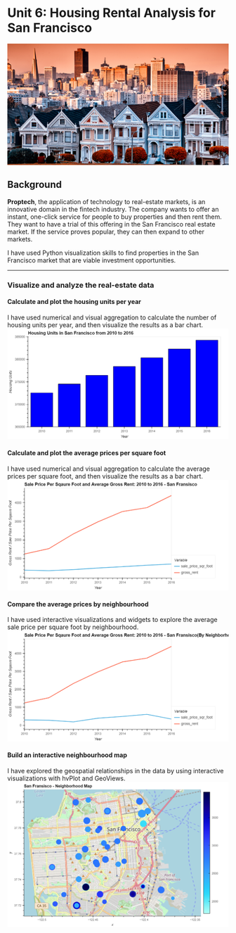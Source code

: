 # Unit 6: Housing Rental Analysis for San Francisco

![](6-4-challenge-image.png)

## Background

**Proptech**, the application of technology to real-estate markets, is an innovative domain in the fintech industry. The company wants to offer an instant, one-click service for people to buy properties and then rent them. They want to have a trial of this offering in the San Francisco real estate market. If the service proves popular, they can then expand to other markets.

I have used Python visualization skills to find properties in the San Francisco market that are viable investment opportunities.

---
### Visualize and analyze the real-estate data

#### Calculate and plot the housing units per year
I have used numerical and visual aggregation to calculate the number of housing units per year, and then visualize the results as a bar chart.
![](housing_units_per_year.png)

#### Calculate and plot the average prices per square foot
I have used numerical and visual aggregation to calculate the average prices per square foot, and then visualize the results as a bar chart.
![](average_prices_per_square_foot.png)

#### Compare the average prices by neighbourhood
I have used interactive visualizations and widgets to explore the average sale price per square foot by neighbourhood.
![](average_prices_by_neighbourhood.png)

#### Build an interactive neighbourhood map
I have explored the geospatial relationships in the data by using interactive visualizations with hvPlot and GeoViews.
![](interactive_neighbourhood_map.png)
